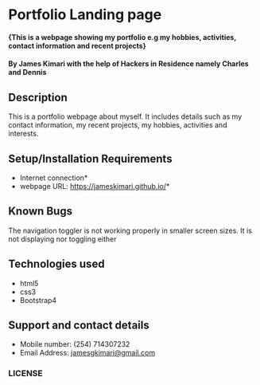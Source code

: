 # Portfolio Landing page
#### {This is a webpage showing my portfolio e.g my hobbies, activities, contact information and recent projects}
#### By **James Kimari with the help of Hackers in Residence namely Charles and Dennis**
## Description
This is a portfolio webpage about myself. It includes details such as my contact information, my recent projects, my hobbies, activities and interests.
## Setup/Installation Requirements
* Internet connection*
* webpage URL: https://jameskimari.github.io/*
## Known Bugs
The navigation toggler is not working properly in smaller screen sizes. It is not displaying nor toggling either
## Technologies used
* html5
* css3
* Bootstrap4
## Support and contact details
* Mobile number: (254) 714307232
* Email Address: jamesgkimari@gmail.com
### LICENSE
